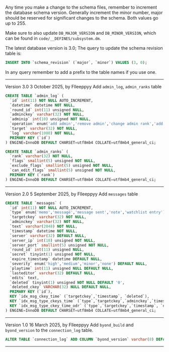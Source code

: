 Any time you make a change to the schema files, remember to increment the database schema version. Generally increment the minor number, major should be reserved for significant changes to the schema. Both values go up to 255.

Make sure to also update `DB_MAJOR_VERSION` and `DB_MINOR_VERSION`, which can be found in `code/__DEFINES/subsystem.dm`.

The latest database version is 3.0; The query to update the schema revision table is:

```sql
INSERT INTO `schema_revision` (`major`, `minor`) VALUES (3, 0);
```


In any query remember to add a prefix to the table names if you use one.

-----------------------------------------------------
Version 3.0 3 October 2025, by Flleeppyy
Add `admin_log`, `admin_ranks` table

```sql
CREATE TABLE `admin_log` (
  `id` int(11) NOT NULL AUTO_INCREMENT,
  `datetime` datetime NOT NULL,
  `round_id` int(11) unsigned NULL,
  `adminckey` varchar(32) NOT NULL,
  `adminip` int(10) unsigned NOT NULL,
  `operation` enum('add admin','remove admin','change admin rank','add rank','remove rank','change rank flags') NOT NULL,
  `target` varchar(32) NOT NULL,
  `log` varchar(1000) NOT NULL,
  PRIMARY KEY (`id`)
) ENGINE=InnoDB DEFAULT CHARSET=utf8mb4 COLLATE=utf8mb4_general_ci;

CREATE TABLE `admin_ranks` (
  `rank` varchar(32) NOT NULL,
  `flags` smallint(5) unsigned NOT NULL,
  `exclude_flags` smallint(5) unsigned NOT NULL,
  `can_edit_flags` smallint(5) unsigned NOT NULL,
  PRIMARY KEY (`rank`)
) ENGINE=InnoDB DEFAULT CHARSET=utf8mb4 COLLATE=utf8mb4_general_ci;
```
-----------------------------------------------------
Version 2.0 5 September 2025, by Flleeppyy
Add `messages` table

```sql
CREATE TABLE `messages` (
  `id` int(11) NOT NULL AUTO_INCREMENT,
  `type` enum('memo','message','message sent','note','watchlist entry') NOT NULL,
  `targetckey` varchar(32) NOT NULL,
  `adminckey` varchar(32) NOT NULL,
  `text` varchar(2048) NOT NULL,
  `timestamp` datetime NOT NULL,
  `server` varchar(32) DEFAULT NULL,
  `server_ip` int(10) unsigned NOT NULL,
  `server_port` smallint(5) unsigned NOT NULL,
  `round_id` int(11) unsigned NULL,
  `secret` tinyint(1) unsigned NOT NULL,
  `expire_timestamp` datetime DEFAULT NULL,
  `severity` enum('high','medium','minor','none') DEFAULT NULL,
  `playtime` int(11) unsigned NULL DEFAULT NULL,
  `lasteditor` varchar(32) DEFAULT NULL,
  `edits` text,
  `deleted` tinyint(1) unsigned NOT NULL DEFAULT '0',
  `deleted_ckey` VARCHAR(32) NULL DEFAULT NULL,
  PRIMARY KEY (`id`),
  KEY `idx_msg_ckey_time` (`targetckey`,`timestamp`, `deleted`),
  KEY `idx_msg_type_ckeys_time` (`type`,`targetckey`,`adminckey`,`timestamp`, `deleted`),
  KEY `idx_msg_type_ckey_time_odr` (`type`,`targetckey`,`timestamp`, `deleted`)
) ENGINE=InnoDB DEFAULT CHARSET=utf8mb4 COLLATE=utf8mb4_general_ci;
```
-----------------------------------------------------
Version 1.0 16 March 2025, by Flleeppyy
Add `byond_build` and `byond_version` to the `connection_log` table.

```sql
ALTER TABLE `connection_log` ADD COLUMN `byond_version` varchar(8) DEFAULT NULL, ADD COLUMN `byond_build` varchar(255) DEFAULT NULL;
```
-----------------------------------------------------
